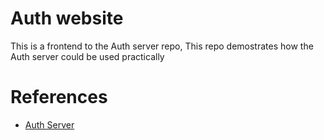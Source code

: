 # Auth website

This is a frontend to the Auth server repo, This repo demostrates how the Auth server could be used practically

# References

- [Auth Server](https://github.com/VinukaThejana/auth-server) 
